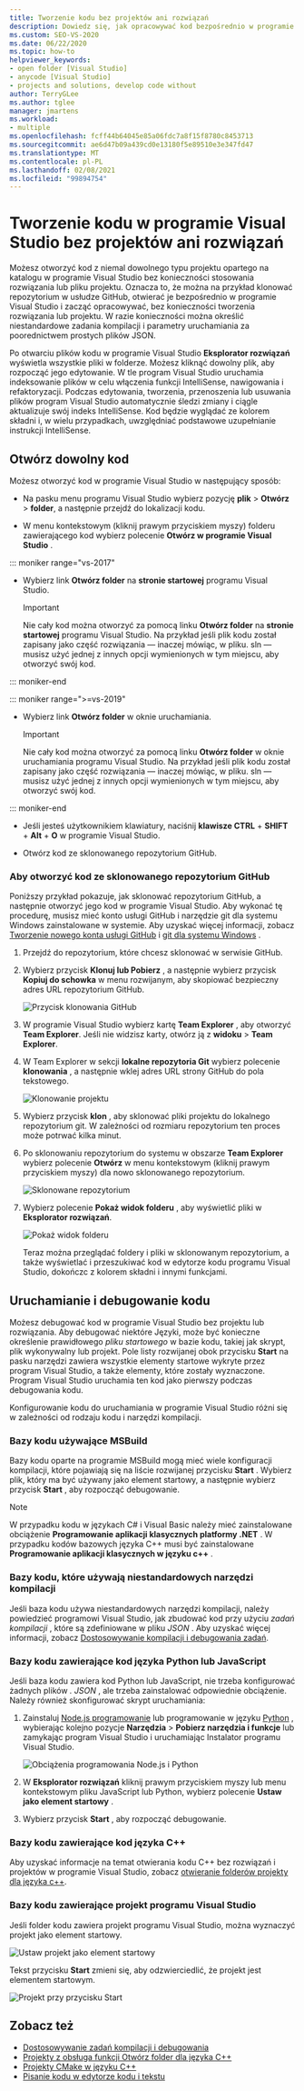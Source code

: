 ```yaml
---
title: Tworzenie kodu bez projektów ani rozwiązań
description: Dowiedz się, jak opracowywać kod bezpośrednio w programie Visual Studio bez potrzeby projektów i rozwiązań.
ms.custom: SEO-VS-2020
ms.date: 06/22/2020
ms.topic: how-to
helpviewer_keywords:
- open folder [Visual Studio]
- anycode [Visual Studio]
- projects and solutions, develop code without
author: TerryGLee
ms.author: tglee
manager: jmartens
ms.workload:
- multiple
ms.openlocfilehash: fcff44b64045e85a06fdc7a8f15f8780c8453713
ms.sourcegitcommit: ae6d47b09a439cd0e13180f5e89510e3e347fd47
ms.translationtype: MT
ms.contentlocale: pl-PL
ms.lasthandoff: 02/08/2021
ms.locfileid: "99894754"
---
```

# <a name="develop-code-in-visual-studio-without-projects-or-solutions"></a>Tworzenie kodu w programie Visual Studio bez projektów ani rozwiązań

Możesz otworzyć kod z niemal dowolnego typu projektu opartego na katalogu w programie Visual Studio bez konieczności stosowania rozwiązania lub pliku projektu. Oznacza to, że można na przykład klonować repozytorium w usłudze GitHub, otwierać je bezpośrednio w programie Visual Studio i zacząć opracowywać, bez konieczności tworzenia rozwiązania lub projektu. W razie konieczności można określić niestandardowe zadania kompilacji i parametry uruchamiania za poorednictwem prostych plików JSON.

Po otwarciu plików kodu w programie Visual Studio **Eksplorator rozwiązań** wyświetla wszystkie pliki w folderze. Możesz kliknąć dowolny plik, aby rozpocząć jego edytowanie. W tle program Visual Studio uruchamia indeksowanie plików w celu włączenia funkcji IntelliSense, nawigowania i refaktoryzacji. Podczas edytowania, tworzenia, przenoszenia lub usuwania plików program Visual Studio automatycznie śledzi zmiany i ciągle aktualizuje swój indeks IntelliSense. Kod będzie wyglądać ze kolorem składni i, w wielu przypadkach, uwzględniać podstawowe uzupełnianie instrukcji IntelliSense.

## <a name="open-any-code"></a>Otwórz dowolny kod

Możesz otworzyć kod w programie Visual Studio w następujący sposób:

- Na pasku menu programu Visual Studio wybierz pozycję **plik**  >  **Otwórz**  >  **folder**, a następnie przejdź do lokalizacji kodu.

- W menu kontekstowym (kliknij prawym przyciskiem myszy) folderu zawierającego kod wybierz polecenie **Otwórz w programie Visual Studio** .

::: moniker range="vs-2017"
- Wybierz link **Otwórz folder** na **stronie startowej** programu Visual Studio.

    > [!IMPORTANT]
    > Nie cały kod można otworzyć za pomocą linku **Otwórz folder** na **stronie startowej** programu Visual Studio. Na przykład jeśli plik kodu został zapisany jako część rozwiązania &mdash; inaczej mówiąc, w pliku. sln &mdash; musisz użyć jednej z innych opcji wymienionych w tym miejscu, aby otworzyć swój kod.

::: moniker-end

::: moniker range=">=vs-2019"
- Wybierz link **Otwórz folder** w oknie uruchamiania.

    > [!IMPORTANT]
    > Nie cały kod można otworzyć za pomocą linku **Otwórz folder** w oknie uruchamiania programu Visual Studio. Na przykład jeśli plik kodu został zapisany jako część rozwiązania &mdash; inaczej mówiąc, w pliku. sln &mdash; musisz użyć jednej z innych opcji wymienionych w tym miejscu, aby otworzyć swój kod.

::: moniker-end

- Jeśli jesteś użytkownikiem klawiatury, naciśnij **klawisze CTRL** + **SHIFT** + **Alt** + **O** w programie Visual Studio.

- Otwórz kod ze sklonowanego repozytorium GitHub.

### <a name="to-open-code-from-a-cloned-github-repo"></a>Aby otworzyć kod ze sklonowanego repozytorium GitHub

Poniższy przykład pokazuje, jak sklonować repozytorium GitHub, a następnie otworzyć jego kod w programie Visual Studio. Aby wykonać tę procedurę, musisz mieć konto usługi GitHub i narzędzie git dla systemu Windows zainstalowane w systemie. Aby uzyskać więcej informacji, zobacz [Tworzenie nowego konta usługi GitHub](https://help.github.com/articles/signing-up-for-a-new-github-account/) i [git dla systemu Windows](https://git-for-windows.github.io/) .

1. Przejdź do repozytorium, które chcesz sklonować w serwisie GitHub.

1. Wybierz przycisk **Klonuj lub Pobierz** , a następnie wybierz przycisk **Kopiuj do schowka** w menu rozwijanym, aby skopiować bezpieczny adres URL repozytorium GitHub.

   ![Przycisk klonowania GitHub](./media/VSIDE_Code_Clone.png)

1. W programie Visual Studio wybierz kartę **Team Explorer** , aby otworzyć **Team Explorer**. Jeśli nie widzisz karty, otwórz ją z **widoku**  >  **Team Explorer**.

1. W Team Explorer w sekcji **lokalne repozytoria Git** wybierz polecenie **klonowania** , a następnie wklej adres URL strony GitHub do pola tekstowego.

   ![Klonowanie projektu](./media/VSIDE_Code_Clone2.png)

1. Wybierz przycisk **klon** , aby sklonować pliki projektu do lokalnego repozytorium git. W zależności od rozmiaru repozytorium ten proces może potrwać kilka minut.

1. Po sklonowaniu repozytorium do systemu w obszarze **Team Explorer** wybierz polecenie **Otwórz** w menu kontekstowym (kliknij prawym przyciskiem myszy) dla nowo sklonowanego repozytorium.

   ![Sklonowane repozytorium](./media/VSIDE_Code_Clone3.png)

1. Wybierz polecenie **Pokaż widok folderu** , aby wyświetlić pliki w **Eksplorator rozwiązań**.

   ![Pokaż widok folderu](./media/VSIDE_Code_Clone3_show.png)

   Teraz można przeglądać foldery i pliki w sklonowanym repozytorium, a także wyświetlać i przeszukiwać kod w edytorze kodu programu Visual Studio, dokończc z kolorem składni i innymi funkcjami.

## <a name="run-and-debug-your-code"></a>Uruchamianie i debugowanie kodu

Możesz debugować kod w programie Visual Studio bez projektu lub rozwiązania. Aby debugować niektóre Języki, może być konieczne określenie prawidłowego *pliku startowego* w bazie kodu, takiej jak skrypt, plik wykonywalny lub projekt. Pole listy rozwijanej obok przycisku **Start** na pasku narzędzi zawiera wszystkie elementy startowe wykryte przez program Visual Studio, a także elementy, które zostały wyznaczone. Program Visual Studio uruchamia ten kod jako pierwszy podczas debugowania kodu.

Konfigurowanie kodu do uruchamiania w programie Visual Studio różni się w zależności od rodzaju kodu i narzędzi kompilacji.

### <a name="codebases-that-use-msbuild"></a>Bazy kodu używające MSBuild

Bazy kodu oparte na programie MSBuild mogą mieć wiele konfiguracji kompilacji, które pojawiają się na liście rozwijanej przycisku **Start** . Wybierz plik, który ma być używany jako element startowy, a następnie wybierz przycisk **Start** , aby rozpocząć debugowanie.

> [!NOTE]
> W przypadku kodu w językach C# i Visual Basic należy mieć zainstalowane obciążenie **Programowanie aplikacji klasycznych platformy .NET** . W przypadku kodów bazowych języka C++ musi być zainstalowane **Programowanie aplikacji klasycznych w języku c++** .

### <a name="codebases-that-use-custom-build-tools"></a>Bazy kodu, które używają niestandardowych narzędzi kompilacji

Jeśli baza kodu używa niestandardowych narzędzi kompilacji, należy powiedzieć programowi Visual Studio, jak zbudować kod przy użyciu *zadań kompilacji* , które są zdefiniowane w pliku *JSON* . Aby uzyskać więcej informacji, zobacz [Dostosowywanie kompilacji i debugowania zadań](../ide/customize-build-and-debug-tasks-in-visual-studio.md).

### <a name="codebases-that-contain-python-or-javascript-code"></a>Bazy kodu zawierające kod języka Python lub JavaScript

Jeśli baza kodu zawiera kod Python lub JavaScript, nie trzeba konfigurować żadnych plików *. JSON* , ale trzeba zainstalować odpowiednie obciążenie. Należy również skonfigurować skrypt uruchamiania:

1. Zainstaluj [Node.js programowanie](https://visualstudio.microsoft.com/vs/node-js/) lub programowanie w języku [Python](https://visualstudio.microsoft.com/vs/python/) , wybierając kolejno pozycje **Narzędzia**  >  **Pobierz narzędzia i funkcje** lub zamykając program Visual Studio i uruchamiając Instalator programu Visual Studio.

   ![Obciążenia programowania Node.js i Python](media/python_nodejs_workloads.png)

1. W **Eksplorator rozwiązań** kliknij prawym przyciskiem myszy lub menu kontekstowym pliku JavaScript lub Python, wybierz polecenie **Ustaw jako element startowy** .

1. Wybierz przycisk **Start** , aby rozpocząć debugowanie.

### <a name="codebases-that-contain-c-code"></a>Bazy kodu zawierające kod języka C++

Aby uzyskać informacje na temat otwierania kodu C++ bez rozwiązań i projektów w programie Visual Studio, zobacz [otwieranie folderów projekty dla języka c++](/cpp/build/open-folder-projects-cpp).

### <a name="codebases-that-contain-a-visual-studio-project"></a>Bazy kodu zawierające projekt programu Visual Studio

Jeśli folder kodu zawiera projekt programu Visual Studio, można wyznaczyć projekt jako element startowy.

![Ustaw projekt jako element startowy](media/customize-set-project-as-startup-item.png)

Tekst przycisku **Start** zmieni się, aby odzwierciedlić, że projekt jest elementem startowym.

![Projekt przy przycisku Start](media/customize-start-button-project.png)

## <a name="see-also"></a>Zobacz też

- [Dostosowywanie zadań kompilacji i debugowania](../ide/customize-build-and-debug-tasks-in-visual-studio.md)
- [Projekty z obsługa funkcji Otwórz folder dla języka C++](/cpp/build/open-folder-projects-cpp)
- [Projekty CMake w języku C++](/cpp/build/cmake-projects-in-visual-studio)
- [Pisanie kodu w edytorze kodu i tekstu](../ide/writing-code-in-the-code-and-text-editor.md)
